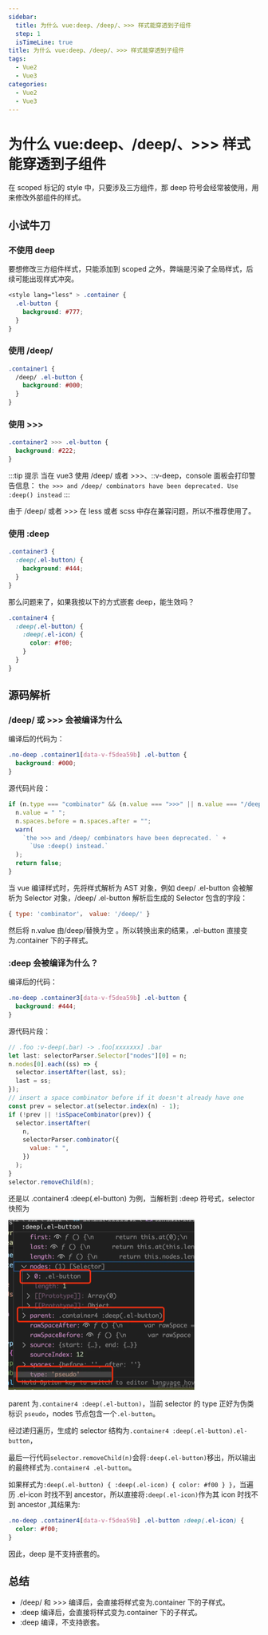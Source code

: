 ```yaml
---
sidebar:
  title: 为什么 vue:deep、/deep/、>>> 样式能穿透到子组件
  step: 1
  isTimeLine: true
title: 为什么 vue:deep、/deep/、>>> 样式能穿透到子组件
tags:
  - Vue2
  - Vue3
categories:
  - Vue2
  - Vue3
---
```


# 为什么 vue:deep、/deep/、>>> 样式能穿透到子组件

在 scoped 标记的 style 中，只要涉及三方组件，那 deep 符号会经常被使用，用来修改外部组件的样式。

## 小试牛刀

### 不使用 deep

要想修改三方组件样式，只能添加到 scoped 之外，弊端是污染了全局样式，后续可能出现样式冲突。

```css
<style lang="less" > .container {
  .el-button {
    background: #777;
  }
}
```

### 使用 /deep/

```css
.container1 {
  /deep/ .el-button {
    background: #000;
  }
}
```

### 使用 >>>

```css
.container2 >>> .el-button {
  background: #222;
}
```

:::tip 提示
当在 vue3 使用 /deep/ 或者 >>>、::v-deep，console 面板会打印警告信息：
`the >>> and /deep/ combinators have been deprecated. Use :deep() instead`
:::

由于 /deep/ 或者 >>> 在 less 或者 scss 中存在兼容问题，所以不推荐使用了。

### 使用 :deep

```css
.container3 {
  :deep(.el-button) {
    background: #444;
  }
}
```

那么问题来了，如果我按以下的方式嵌套 deep，能生效吗？

```css
.container4 {
  :deep(.el-button) {
    :deep(.el-icon) {
      color: #f00;
    }
  }
}
```

## 源码解析

### /deep/ 或 >>> 会被编译为什么

编译后的代码为：

```css
.no-deep .container1[data-v-f5dea59b] .el-button {
  background: #000;
}
```

源代码片段：

```js
if (n.type === "combinator" && (n.value === ">>>" || n.value === "/deep/")) {
  n.value = " ";
  n.spaces.before = n.spaces.after = "";
  warn(
    `the >>> and /deep/ combinators have been deprecated. ` +
      `Use :deep() instead.`
  );
  return false;
}
```

当 vue 编译样式时，先将样式解析为 AST 对象，例如 deep/ .el-button 会被解析为 Selector 对象，/deep/ .el-button 解析后生成的 Selector 包含的字段：

```js
{ type: 'combinator'， value: '/deep/' }
```

然后将 n.value 由/deep/替换为空 。所以转换出来的结果，.el-button 直接变为.container 下的子样式。

### :deep 会被编译为什么？

编译后的代码：

```css
.no-deep .container3[data-v-f5dea59b] .el-button {
  background: #444;
}
```

源代码片段：

```js
// .foo :v-deep(.bar) -> .foo[xxxxxxx] .bar
let last: selectorParser.Selector["nodes"][0] = n;
n.nodes[0].each((ss) => {
  selector.insertAfter(last, ss);
  last = ss;
});
// insert a space combinator before if it doesn't already have one
const prev = selector.at(selector.index(n) - 1);
if (!prev || !isSpaceCombinator(prev)) {
  selector.insertAfter(
    n,
    selectorParser.combinator({
      value: " ",
    })
  );
}
selector.removeChild(n);
```

还是以 .container4 :deep(.el-button) 为例，当解析到 :deep 符号式，selector 快照为

<img src="./assets/deep-style-penetrate-img.png" alt="image" style="zoom:50%;" />

parent 为`.container4 :deep(.el-button)`，当前 selector 的 type 正好为伪类标识 `pseudo`，nodes 节点包含一个`.el-button`。

经过递归遍历，生成的 selector 结构为`.container4 :deep(.el-button).el-button`，

最后一行代码`selector.removeChild(n)`会将`:deep(.el-button)`移出，所以输出的最终样式为`.container4 .el-button`。

如果样式为`:deep(.el-button) { :deep(.el-icon) { color: #f00 } }`，当遍历 .el-icon 时找不到 ancestor，所以直接将`:deep(.el-icon)`作为其 icon 时找不到 ancestor ,其结果为:

```css
.no-deep .container4[data-v-f5dea59b] .el-button :deep(.el-icon) {
  color: #f00;
}
```

因此，deep 是不支持嵌套的。

## 总结

- /deep/ 和 >>> 编译后，会直接将样式变为.container 下的子样式。
- :deep 编译后，会直接将样式变为.container 下的子样式。
- :deep 编译，不支持嵌套。